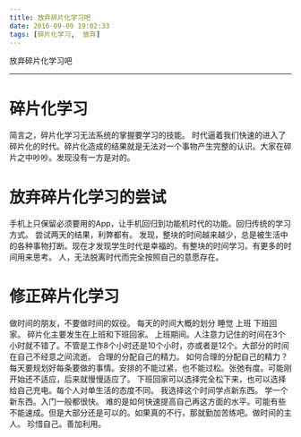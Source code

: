 ```yaml
---
title: 放弃碎片化学习吧
date: 2016-09-09 19:02:33
tags: [碎片化学习,  放弃]
---
```


放弃碎片化学习吧
<!--more-->
- - - - -
# 碎片化学习
简言之，碎片化学习无法系统的掌握要学习的技能。
时代逼着我们快速的进入了碎片化的时代。碎片化造成的结果就是无法对一个事物产生完整的认识。大家在碎片之中吵吵。发现没有一方是对的。
# 放弃碎片化学习的尝试
手机上只保留必须要用的App，让手机回归到功能机时代的功能。回归传统的学习方式。
尝试两天的结果，利弊都有。
发现，整块的时间越来越少，总是被生活中的各种事物打断。现在才发现学生时代是幸福的。有整块的时间学习。有更多的时间用来思考。
人，无法脱离时代而完全按照自己的意愿存在。
# 修正碎片化学习
做时间的朋友，不要做时间的奴役。
每天的时间大概的划分
睡觉 上班 下班回家。
碎片化主要发生在上班和下班回家。
上班期间。人注意力记住的时间在3个小时就不错了。不管是工作8个小时还是10个小时，亦或者是12个。大部分的时间在自己不经意之间流逝。
合理的分配自己的精力。
如何合理的分配自己的精力？
每天要规划好每条要做的事情。安排的不能过紧，也不能过松。张弛有度。可能刚开始还不适应，后来就慢慢适应了。
下班回家可以选择完全松下来，也可以选择给自己充电。每个人对单生活的态度不同。
我选择这个时间学点新东西。
学一个新东西。入门一般都很快。 难的是如何快速提高自己再这方面的水平。可能有些不能速成。但是大部分还是可以的。如果真的不行，那就勤加苦练吧。做时间的主人。
珍惜自己。善加利用。